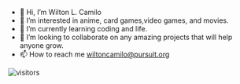 - 👋 Hi, I’m Wilton L. Camilo
- 👀 I’m interested in anime, card games,video games, and movies.
- 🌱 I’m currently learning coding and life. 
- 💞️ I’m looking to collaborate on any amazing projects that will help anyone grow.
- 📫 How to reach me wiltoncamilo@pursuit.org

<!---
WiltonCam/WiltonCam is a ✨ special ✨ repository because its `README.md` (this file) appears on your GitHub profile.
You can click the Preview link to take a look at your changes.
--->
![visitors](https://visitor-badge.glitch.me/badge?page_id=page.id)
